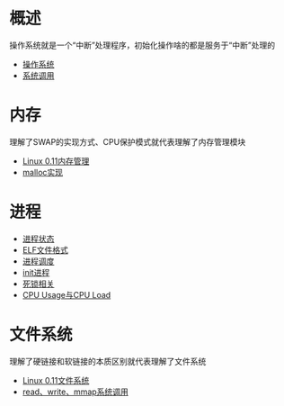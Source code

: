 # 概述
操作系统就是一个“中断”处理程序，初始化操作啥的都是服务于“中断”处理的
- [操作系统](summary/1.html)
- [系统调用](summary/2.html)

# 内存
理解了SWAP的实现方式、CPU保护模式就代表理解了内存管理模块
- [Linux 0.11内存管理](memory/1.html)
- [malloc实现](memory/2.html)

# 进程
- [进程状态](process/1.html)
- [ELF文件格式](process/2.html)
- [进程调度](process/3.html)
- [init进程](process/4.html)
- [死锁相关](process/5.html)
- [CPU Usage与CPU Load](process/6.html)

# 文件系统
理解了硬链接和软链接的本质区别就代表理解了文件系统
- [Linux 0.11文件系统](fs/1.html)
- [read、write、mmap系统调用](fs/2.html)
